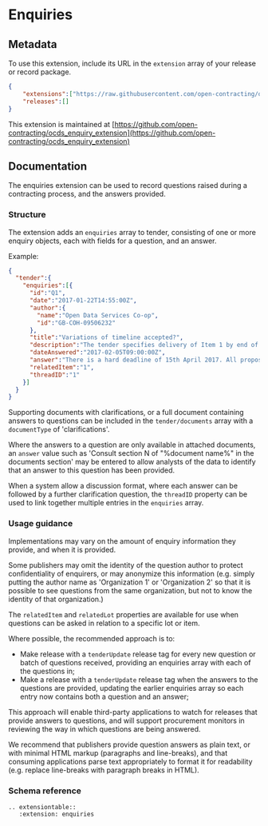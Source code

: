 # Enquiries

## Metadata

To use this extension, include its URL in the ```extension``` array of your release or record package.

```json
{
    "extensions":["https://raw.githubusercontent.com/open-contracting/ocds_enquiry_extension/v1.1/extension.json"],
    "releases":[]
}
```

This extension is maintained at [https://github.com/open-contracting/ocds_enquiry_extension](https://github.com/open-contracting/ocds_enquiry_extension)

## Documentation

The enquiries extension can be used to record questions raised during a contracting process, and the answers provided.

### Structure

The extension adds an ```enquiries``` array to tender, consisting of one or more enquiry objects, each with fields for a question, and an answer.

Example:

```json
{
  "tender":{
    "enquiries":[{
      "id":"Q1",
      "date":"2017-01-22T14:55:00Z",
      "author":{
        "name":"Open Data Services Co-op",
        "id":"GB-COH-09506232"
      },
      "title":"Variations of timeline accepted?",
      "description":"The tender specifies delivery of Item 1 by end of March 2017. Will alternative proposals for the timeline be considered?",
      "dateAnswered":"2017-02-05T09:00:00Z",
      "answer":"There is a hard deadline of 15th April 2017. All proposals must be for delivery of Item 1 by this date.",
      "relatedItem":"1",
      "threadID":"1"
    }]
  }
}
```

Supporting documents with clarifications, or a full document containing answers to questions can be included in the ```tender/documents``` array with a ```documentType``` of 'clarifications'.

Where the answers to a question are only available in attached documents, an ```answer``` value such as 'Consult section N of "%document name%" in the documents section' may be entered to allow analysts of the data to identify that an answer to this question has been provided.

When a system allow a discussion format, where each answer can be followed by a further clarification question, the ```threadID``` property can be used to link together multiple entries in the ```enquiries``` array.

### Usage guidance

Implementations may vary on the amount of enquiry information they provide, and when it is provided.

Some publishers may omit the identity of the question author to protect confidentiality of enquirers, or may anonymize this information (e.g. simply putting the author name as 'Organization 1' or 'Organization 2' so that it is possible to see questions from the same organization, but not to know the identity of that organization.)

The ```relatedItem``` and ```relatedLot``` properties are available for use when questions can be asked in relation to a specific lot or item.

Where possible, the recommended approach is to:

* Make release with a ```tenderUpdate``` release tag for every new question or batch of questions received, providing an enquiries array with each of the questions in;
* Make a release with a ```tenderUpdate``` release tag when the answers to the questions are provided, updating the earlier enquiries array so each entry now contains both a question and an answer;

This approach will enable third-party applications to watch for releases that provide answers to questions, and will support procurement monitors in reviewing the way in which questions are being answered.

We recommend that publishers provide question answers as plain text, or with minimal HTML markup (paragraphs and line-breaks), and that consuming applications parse text appropriately to format it for readability (e.g. replace line-breaks with paragraph breaks in HTML).

### Schema reference

```eval_rst
.. extensiontable::
   :extension: enquiries
```
